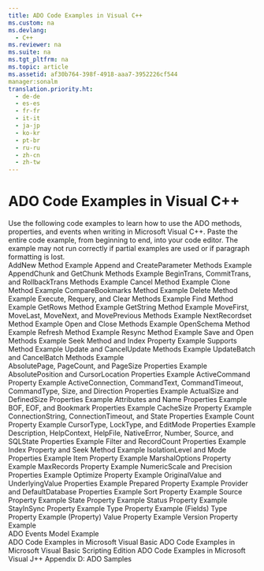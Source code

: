 ```yaml
---
title: ADO Code Examples in Visual C++
ms.custom: na
ms.devlang: 
  - C++
ms.reviewer: na
ms.suite: na
ms.tgt_pltfrm: na
ms.topic: article
ms.assetid: af30b764-398f-4918-aaa7-3952226cf544
manager:sonalm
translation.priority.ht: 
  - de-de
  - es-es
  - fr-fr
  - it-it
  - ja-jp
  - ko-kr
  - pt-br
  - ru-ru
  - zh-cn
  - zh-tw
---
```

# ADO Code Examples in Visual C++
<?xml version="1.0" encoding="utf-8"?>
<developerReferenceWithoutSyntaxDocument xmlns="http://ddue.schemas.microsoft.com/authoring/2003/5" xmlns:xlink="http://www.w3.org/1999/xlink" xmlns:xsi="http://www.w3.org/2001/XMLSchema-instance" xsi:schemaLocation="http://ddue.schemas.microsoft.com/authoring/2003/5 http://dduestorage.blob.core.windows.net/ddueschema/developer.xsd">
  <introduction>
    <para>Use the following code examples to learn how to use the ADO methods, properties, and events when writing in Microsoft Visual C++.</para>
    <alert class="note">
      <para>Paste the entire code example, from beginning to end, into your code editor. The example may not run correctly if partial examples are used or if paragraph formatting is lost.</para>
    </alert>
  </introduction>
  <section>
    <title>Methods</title>
    <content>
      <list class="bullet">
        <listItem>
          <para>
            <legacyLink xlink:href="9cc8774b-6711-4837-b442-959eaf79343e">AddNew Method Example</legacyLink>
          </para>
        </listItem>
        <listItem>
          <para>
            <legacyLink xlink:href="b57d144c-0a34-49c8-94cf-e5981edfcca6">Append and CreateParameter Methods Example</legacyLink>
          </para>
        </listItem>
        <listItem>
          <para>
            <legacyLink xlink:href="51aa99be-d5ca-46ac-8b3f-1b03ce4f0b2a">AppendChunk and GetChunk Methods Example</legacyLink>
          </para>
        </listItem>
        <listItem>
          <para>
            <legacyLink xlink:href="4ac19647-73e7-4edf-9913-25c8fd927e36">BeginTrans, CommitTrans, and RollbackTrans Methods Example</legacyLink>
          </para>
        </listItem>
        <listItem>
          <para>
            <legacyLink xlink:href="7e0eaa39-0c24-4d8c-87e8-f9c4fd3455e7">Cancel Method Example</legacyLink>
          </para>
        </listItem>
        <listItem>
          <para>
            <legacyLink xlink:href="7ac96c1d-d0d8-4bf8-b165-533818d0f590">Clone Method Example</legacyLink>
          </para>
        </listItem>
        <listItem>
          <para>
            <legacyLink xlink:href="24ab3f3a-29c5-4ee1-942e-2634c02d0778">CompareBookmarks Method Example</legacyLink>
          </para>
        </listItem>
        <listItem>
          <para>
            <legacyLink xlink:href="7cc78fb5-2701-49dc-bc22-06613b10cecb">Delete Method Example</legacyLink>
          </para>
        </listItem>
        <listItem>
          <para>
            <legacyLink xlink:href="ada6acc1-82eb-4cfa-8f2f-617a916ffd8d">Execute, Requery, and Clear Methods Example</legacyLink>
          </para>
        </listItem>
        <listItem>
          <para>
            <legacyLink xlink:href="594c51cb-1157-4417-802b-d91b875ba020">Find Method Example</legacyLink>
          </para>
        </listItem>
        <listItem>
          <para>
            <legacyLink xlink:href="08e5c5bf-f7de-4bf9-97a9-f214c128ad8c">GetRows Method Example</legacyLink>
          </para>
        </listItem>
        <listItem>
          <para>
            <legacyLink xlink:href="4daa93aa-9727-4d1c-886a-e9d22017a1ea">GetString Method Example</legacyLink>
          </para>
        </listItem>
        <listItem>
          <para>
            <legacyLink xlink:href="7f8aea7b-9183-4b29-8ac0-a393ed2e8bd5">MoveFirst, MoveLast, MoveNext, and MovePrevious Methods Example</legacyLink>
          </para>
        </listItem>
        <listItem>
          <para>
            <legacyLink xlink:href="8bb72817-0cf5-4ce9-9fb8-043c89da941c">NextRecordset Method Example</legacyLink>
          </para>
        </listItem>
        <listItem>
          <para>
            <legacyLink xlink:href="f74a81fd-cbcc-4143-b9f8-774c88dd4fad">Open and Close Methods Example</legacyLink>
          </para>
        </listItem>
        <listItem>
          <para>
            <legacyLink xlink:href="6f3da460-0f49-41e0-999d-a754ec1d887e">OpenSchema Method Example</legacyLink>
          </para>
        </listItem>
        <listItem>
          <para>
            <legacyLink xlink:href="3dc3443b-a1b0-4fbd-908a-6e274dec981c">Refresh Method Example</legacyLink>
          </para>
        </listItem>
        <listItem>
          <para>
            <legacyLink xlink:href="d34dfd26-9ca7-4c9c-a918-396f05fecca9">Resync Method Example</legacyLink>
          </para>
        </listItem>
        <listItem>
          <para>
            <legacyLink xlink:href="334ae655-8cac-48e6-8d00-1d28f3436e1e">Save and Open Methods Example</legacyLink>
          </para>
        </listItem>
        <listItem>
          <para>
            <legacyLink xlink:href="57bda520-e98b-443c-a8bc-d8430e89a383">Seek Method and Index Property Example</legacyLink>
          </para>
        </listItem>
        <listItem>
          <para>
            <legacyLink xlink:href="6e174179-9d95-41b9-b72b-6cdbdca6e255">Supports Method Example</legacyLink>
          </para>
        </listItem>
        <listItem>
          <para>
            <legacyLink xlink:href="cc59d23a-2f38-42f9-8b65-ed89009e87ec">Update and CancelUpdate Methods Example</legacyLink>
          </para>
        </listItem>
        <listItem>
          <para>
            <legacyLink xlink:href="bcb1468e-18bb-41b8-8902-6ee05b786eec">UpdateBatch and CancelBatch Methods Example</legacyLink>
          </para>
        </listItem>
      </list>
    </content>
  </section>
  <section>
    <title>Properties</title>
    <content>
      <list class="bullet">
        <listItem>
          <para>
            <legacyLink xlink:href="38ca4e1b-c109-4fba-b590-bdd6994f770e">AbsolutePage, PageCount, and PageSize Properties Example</legacyLink>
          </para>
        </listItem>
        <listItem>
          <para>
            <legacyLink xlink:href="48c07216-d199-4822-89f8-ce928d3d2b74">AbsolutePosition and CursorLocation Properties Example</legacyLink>
          </para>
        </listItem>
        <listItem>
          <para>
            <legacyLink xlink:href="8269ea29-912a-4d20-9360-f48b3746081f">ActiveCommand Property Example</legacyLink>
          </para>
        </listItem>
        <listItem>
          <para>
            <legacyLink xlink:href="0d9917c4-9ef0-4d7a-b4ce-4f1fa6ce1817">ActiveConnection, CommandText, CommandTimeout, CommandType, Size, and Direction Properties Example</legacyLink>
          </para>
        </listItem>
        <listItem>
          <para>
            <legacyLink xlink:href="05f7cc97-b806-41d2-939d-a955d10844c4">ActualSize and DefinedSize Properties Example</legacyLink>
          </para>
        </listItem>
        <listItem>
          <para>
            <legacyLink xlink:href="2db7c9ca-d7d0-4c8e-840b-b27d7933ec40">Attributes and Name Properties Example</legacyLink>
          </para>
        </listItem>
        <listItem>
          <para>
            <legacyLink xlink:href="bd2b9d85-e75e-4fc8-a392-076582019caa">BOF, EOF, and Bookmark Properties Example</legacyLink>
          </para>
        </listItem>
        <listItem>
          <para>
            <legacyLink xlink:href="e0e7b7ba-3943-43cb-a2cd-0e4667187973">CacheSize Property Example</legacyLink>
          </para>
        </listItem>
        <listItem>
          <para>
            <legacyLink xlink:href="c6bd2609-4c49-462f-a1aa-7bee0f615adb">ConnectionString, ConnectionTimeout, and State Properties Example</legacyLink>
          </para>
        </listItem>
        <listItem>
          <para>
            <legacyLink xlink:href="54dfb1dd-636c-4560-8a3f-32b1f6aa07d7">Count Property Example</legacyLink>
          </para>
        </listItem>
        <listItem>
          <para>
            <legacyLink xlink:href="b2a80e44-03d8-426e-81b6-dd9dfc30e181">CursorType, LockType, and EditMode Properties Example</legacyLink>
          </para>
        </listItem>
        <listItem>
          <para>
            <legacyLink xlink:href="5321fc0f-cd0c-4e2a-a5bc-0008fba86b59">Description, HelpContext, HelpFile, NativeError, Number, Source, and SQLState Properties Example</legacyLink>
          </para>
        </listItem>
        <listItem>
          <para>
            <legacyLink xlink:href="b71346cb-3b09-4b8c-a600-976171a1c336">Filter and RecordCount Properties Example</legacyLink>
          </para>
        </listItem>
        <listItem>
          <para>
            <legacyLink xlink:href="57bda520-e98b-443c-a8bc-d8430e89a383">Index Property and Seek Method Example</legacyLink>
          </para>
        </listItem>
        <listItem>
          <para>
            <legacyLink xlink:href="92ddec5d-e3dc-4e8e-997a-c5417cceab69">IsolationLevel and Mode Properties Example</legacyLink>
          </para>
        </listItem>
        <listItem>
          <para>
            <legacyLink xlink:href="05ae3f5a-a0c1-459d-aa7d-ed7f3b2ecd60">Item Property Example</legacyLink>
          </para>
        </listItem>
        <listItem>
          <para>
            <legacyLink xlink:href="a3b6fc09-ce21-450d-9063-bac505208d31">MarshalOptions Property Example</legacyLink>
          </para>
        </listItem>
        <listItem>
          <para>
            <legacyLink xlink:href="af6b399b-e546-4de5-9cd1-5a6e0ec7ddc7">MaxRecords Property Example</legacyLink>
          </para>
        </listItem>
        <listItem>
          <para>
            <legacyLink xlink:href="55d91ba8-4d80-4df6-af8e-060a19ddc138">NumericScale and Precision Properties Example</legacyLink>
          </para>
        </listItem>
        <listItem>
          <para>
            <legacyLink xlink:href="cb335455-b027-4f66-868d-d0d8b2175de1">Optimize Property Example</legacyLink>
          </para>
        </listItem>
        <listItem>
          <para>
            <legacyLink xlink:href="c5762ad2-f43b-453d-b44a-9c70210eb00f">OriginalValue and UnderlyingValue Properties Example</legacyLink>
          </para>
        </listItem>
        <listItem>
          <para>
            <legacyLink xlink:href="f697ac1a-f125-42b5-bbf6-762a7fa30ae3">Prepared Property Example</legacyLink>
          </para>
        </listItem>
        <listItem>
          <para>
            <legacyLink xlink:href="d9868c99-425a-4b10-af67-1929ed513fda">Provider and DefaultDatabase Properties Example</legacyLink>
          </para>
        </listItem>
        <listItem>
          <para>
            <legacyLink xlink:href="58199284-747b-4312-b97f-797ee7bd4435">Sort Property Example</legacyLink>
          </para>
        </listItem>
        <listItem>
          <para>
            <legacyLink xlink:href="e10d33da-ea30-4138-ae40-e9f6aa9d17d9">Source Property Example</legacyLink>
          </para>
        </listItem>
        <listItem>
          <para>
            <legacyLink xlink:href="1c38cd3b-e4f5-4754-b115-ef5e46d24ab9">State Property Example</legacyLink>
          </para>
        </listItem>
        <listItem>
          <para>
            <legacyLink xlink:href="194ce221-49bd-4474-ba34-91453d329381">Status Property Example</legacyLink>
          </para>
        </listItem>
        <listItem>
          <para>
            <legacyLink xlink:href="3a5db5f0-094b-46e1-939b-d9fa9417a406">StayInSync Property Example</legacyLink>
          </para>
        </listItem>
        <listItem>
          <para>
            <legacyLink xlink:href="194ce221-49bd-4474-ba34-91453d329381">Type Property Example (Fields)</legacyLink>
          </para>
        </listItem>
        <listItem>
          <para>
            <legacyLink xlink:href="a4e23508-fbf3-4468-be55-212e7238802b">Type Property Example (Property)</legacyLink>
          </para>
        </listItem>
        <listItem>
          <para>
            <legacyLink xlink:href="2a104245-56df-44f3-b9b7-b3d18643d57b">Value Property Example</legacyLink>
          </para>
        </listItem>
        <listItem>
          <para>
            <legacyLink xlink:href="2440b6ff-2536-497c-a5f4-41db0cf1945e">Version Property Example</legacyLink>
          </para>
        </listItem>
      </list>
    </content>
  </section>
  <section>
    <title>Other</title>
    <content>
      <list class="bullet">
        <listItem>
          <para>
            <legacyLink xlink:href="29530153-b963-4a7c-8665-2335f1d604a8">ADO Events Model Example</legacyLink>
          </para>
        </listItem>
      </list>
    </content>
  </section>
  <relatedTopics>
<link xlink:href="1152893e-b617-40f1-88b6-81e82e2234f1">ADO Code Examples in Microsoft Visual Basic</link>
<link xlink:href="78bb9a95-7ac4-44b6-818b-d1787f952ed7">ADO Code Examples in Microsoft Visual Basic Scripting Edition</link>
<link xlink:href="d1c82f1a-cf78-4bd6-9ad4-1eb526e2c474">ADO Code Examples in Microsoft Visual J++</link>
<link xlink:href="1582e411-55ac-40f0-bd3d-9a10654e4b67">Appendix D: ADO Samples</link>
</relatedTopics>
</developerReferenceWithoutSyntaxDocument>